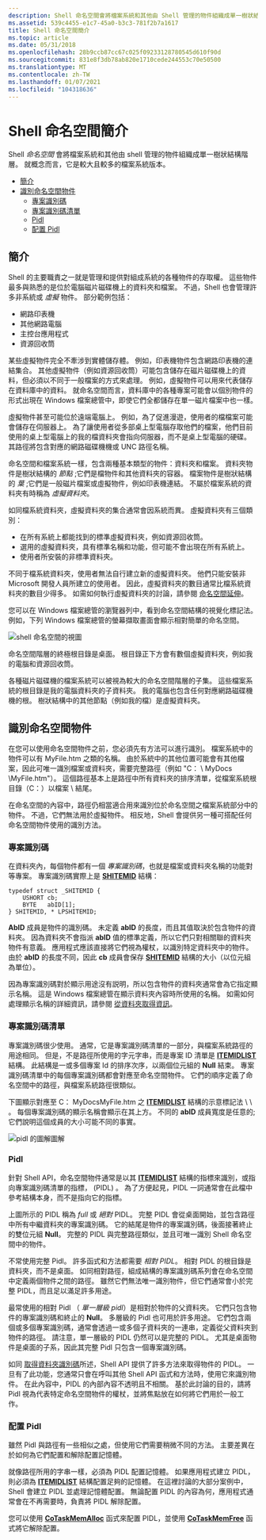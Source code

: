 ```yaml
---
description: Shell 命名空間會將檔案系統和其他由 Shell 管理的物件組織成單一樹狀結構階層。 就概念而言，它是較大且較多的檔案系統版本。
ms.assetid: 539c4455-e1c7-45a0-b3c3-781f2b7a1617
title: Shell 命名空間簡介
ms.topic: article
ms.date: 05/31/2018
ms.openlocfilehash: 28b9ccb87cc67c025f09233128780545d610f90d
ms.sourcegitcommit: 831e8f3db78ab820e1710cede244553c70e50500
ms.translationtype: MT
ms.contentlocale: zh-TW
ms.lasthandoff: 01/07/2021
ms.locfileid: "104318636"
---
```

# <a name="introduction-to-the-shell-namespace"></a>Shell 命名空間簡介

Shell *命名空間* 會將檔案系統和其他由 shell 管理的物件組織成單一樹狀結構階層。 就概念而言，它是較大且較多的檔案系統版本。

-   [簡介](#introduction)
-   [識別命名空間物件](#identifying-namespace-objects)
    -   [專案識別碼](#item-ids)
    -   [專案識別碼清單](#item-id-lists)
    -   [Pidl](#pidls)
    -   [配置 Pidl](#allocating-pidls)

## <a name="introduction"></a>簡介

Shell 的主要職責之一就是管理和提供對組成系統的各種物件的存取權。 這些物件最多與熟悉的是位於電腦磁片磁碟機上的資料夾和檔案。 不過，Shell 也會管理許多非系統或 *虛擬* 物件。 部分範例包括：

-   網路印表機
-   其他網路電腦
-   主控台應用程式
-   資源回收筒

某些虛擬物件完全不牽涉到實體儲存體。 例如，印表機物件包含網路印表機的連結集合。 其他虛擬物件（例如資源回收筒）可能包含儲存在磁片磁碟機上的資料，但必須以不同于一般檔案的方式來處理。 例如，虛擬物件可以用來代表儲存在資料庫中的資料。 就命名空間而言，資料庫中的各種專案可能會以個別物件的形式出現在 Windows 檔案總管中，即使它們全都儲存在單一磁片檔案中也一樣。

虛擬物件甚至可能位於遠端電腦上。 例如，為了促進漫遊，使用者的檔檔案可能會儲存在伺服器上。 為了讓使用者從多部桌上型電腦存取他們的檔案，他們目前使用的桌上型電腦上的我的檔資料夾會指向伺服器，而不是桌上型電腦的硬碟。 其路徑將包含對應的網路磁碟機機或 UNC 路徑名稱。

命名空間和檔案系統一樣，包含兩種基本類型的物件：資料夾和檔案。 資料夾物件是樹狀結構的 *節點* ;它們是檔物件和其他資料夾的容器。 檔案物件是樹狀結構的 *葉* ;它們是一般磁片檔案或虛擬物件，例如印表機連結。 不屬於檔案系統的資料夾有時稱為 *虛擬資料夾*。

如同檔系統資料夾，虛擬資料夾的集合通常會因系統而異。 虛擬資料夾有三個類別：

-   在所有系統上都能找到的標準虛擬資料夾，例如資源回收筒。
-   選用的虛擬資料夾，具有標準名稱和功能，但可能不會出現在所有系統上。
-   使用者所安裝的非標準資料夾。

不同于檔系統資料夾，使用者無法自行建立新的虛擬資料夾。 他們只能安裝非 Microsoft 開發人員所建立的使用者。 因此，虛擬資料夾的數目通常比檔系統資料夾的數目少得多。 如需如何執行虛擬資料夾的討論，請參閱 [命名空間延伸](nse-works.md)。

您可以在 Windows 檔案總管的瀏覽器列中，看到命名空間結構的視覺化標記法。 例如，下列 Windows 檔案總管的螢幕擷取畫面會顯示相對簡單的命名空間。

![shell 命名空間的視圖](images/prog1.png)

命名空間階層的終極根目錄是桌面。 根目錄正下方會有數個虛擬資料夾，例如我的電腦和資源回收筒。

各種磁片磁碟機的檔案系統可以被視為較大的命名空間階層的子集。 這些檔案系統的根目錄是我的電腦資料夾的子資料夾。 我的電腦也包含任何對應網路磁碟機機的根。 樹狀結構中的其他節點（例如我的檔）是虛擬資料夾。

## <a name="identifying-namespace-objects"></a>識別命名空間物件

在您可以使用命名空間物件之前，您必須先有方法可以進行識別。 檔案系統中的物件可以有 MyFile.htm 之類的名稱。 由於系統中的其他位置可能會有其他檔案，因此可唯一識別檔案或資料夾，需要完整路徑（例如 "C： \\ MyDocs \\MyFile.htm"）。 這個路徑基本上是路徑中所有資料夾的排序清單，從檔案系統根目錄（C：）以檔案 \\ 結尾。

在命名空間的內容中，路徑仍相當適合用來識別位於命名空間之檔案系統部分中的物件。 不過，它們無法用於虛擬物件。 相反地，Shell 會提供另一種可搭配任何命名空間物件使用的識別方法。

### <a name="item-ids"></a>專案識別碼

在資料夾內，每個物件都有一個 *專案識別碼*，也就是檔案或資料夾名稱的功能對等專案。 專案識別碼實際上是 [**SHITEMID**](/windows/desktop/api/Shtypes/ns-shtypes-shitemid) 結構：


```
typedef struct _SHITEMID { 
    USHORT cb; 
    BYTE   abID[1]; 
} SHITEMID, * LPSHITEMID; 
```



**AbID** 成員是物件的識別碼。 未定義 **abID** 的長度，而且其值取決於包含物件的資料夾。 因為資料夾不會指派 **abID** 值的標準定義，所以它們只對相關聯的資料夾物件有意義。 應用程式應該直接將它們視為權杖，以識別特定資料夾中的物件。 由於 **abID** 的長度不同，因此 **cb** 成員會保存 [**SHITEMID**](/windows/desktop/api/Shtypes/ns-shtypes-shitemid) 結構的大小（以位元組為單位）。

因為專案識別碼對於顯示用途沒有説明，所以包含物件的資料夾通常會為它指定顯示名稱。 這是 Windows 檔案總管在顯示資料夾內容時所使用的名稱。 如需如何處理顯示名稱的詳細資訊，請參閱 [從資料夾取得資訊](folder-info.md)。

### <a name="item-id-lists"></a>專案識別碼清單

專案識別碼很少使用。 通常，它是專案識別碼清單的一部分，與檔案系統路徑的用途相同。 但是，不是路徑所使用的字元字串，而是專案 ID 清單是 [**ITEMIDLIST**](/windows/desktop/api/Shtypes/ns-shtypes-itemidlist) 結構。 此結構是一或多個專案 Id 的排序次序，以兩個位元組的 **Null** 結束。 專案識別碼清單中的每個專案識別碼都會對應至命名空間物件。 它們的順序定義了命名空間中的路徑，與檔案系統路徑很類似。

下圖顯示對應至 C： MyDocsMyFile.htm 之 [**ITEMIDLIST**](/windows/desktop/api/Shtypes/ns-shtypes-itemidlist) 結構的示意標記法 \\ \\ 。 每個專案識別碼的顯示名稱會顯示在其上方。 不同的 **abID** 成員寬度是任意的;它們說明這個成員的大小可能不同的事實。

![pidl 的圖解圖解](images/shell2.png)

### <a name="pidls"></a>Pidl

針對 Shell API，命名空間物件通常是以其 [**ITEMIDLIST**](/windows/desktop/api/Shtypes/ns-shtypes-itemidlist) 結構的指標來識別，或指向專案識別碼清單的指標， (PIDL) 。 為了方便起見，PIDL 一詞通常會在此檔中參考結構本身，而不是指向它的指標。

上圖所示的 PIDL 稱為 *full* 或 *絕對* PIDL。 完整 PIDL 會從桌面開始，並包含路徑中所有中繼資料夾的專案識別碼。 它的結尾是物件的專案識別碼，後面接著終止的雙位元組 **Null**。 完整的 PIDL 與完整路徑類似，並且可唯一識別 Shell 命名空間中的物件。

不常使用完整 Pidl。 許多函式和方法都需要 *相對 PIDL*。 相對 PIDL 的根目錄是資料夾，而不是桌面。 如同相對路徑，組成結構的專案識別碼系列會在命名空間中定義兩個物件之間的路徑。 雖然它們無法唯一識別物件，但它們通常會小於完整 PIDL，而且足以滿足許多用途。

最常使用的相對 Pidl （ *單一層級 pidl*）是相對於物件的父資料夾。 它們只包含物件的專案識別碼和終止的 **Null**。 多層級的 Pidl 也可用於許多用途。 它們包含兩個或多個專案識別碼，通常會透過一或多個子資料夾的一連串，定義從父資料夾到物件的路徑。 請注意，單一層級的 PIDL 仍然可以是完整的 PIDL。 尤其是桌面物件是桌面的子系，因此其完整 Pidl 只包含一個專案識別碼。

如同 [取得資料夾識別碼](folder-id.md)所述，Shell API 提供了許多方法來取得物件的 PIDL。 一旦有了此功能，您通常只會在呼叫其他 Shell API 函式和方法時，使用它來識別物件。 在此內容中，PIDL 的內部內容不透明且不相關。 基於此討論的目的，請將 Pidl 視為代表特定命名空間物件的權杖，並將焦點放在如何將它們用於一般工作。

### <a name="allocating-pidls"></a>配置 Pidl

雖然 Pidl 與路徑有一些相似之處，但使用它們需要稍微不同的方法。 主要差異在於如何為它們配置和解除配置記憶體。

就像路徑所用的字串一樣，必須為 PIDL 配置記憶體。 如果應用程式建立 PIDL，則必須為 [**ITEMIDLIST**](/windows/desktop/api/Shtypes/ns-shtypes-itemidlist) 結構配置足夠的記憶體。 在這裡討論的大部分案例中，Shell 會建立 PIDL 並處理記憶體配置。 無論配置 PIDL 的內容為何，應用程式通常會在不再需要時，負責將 PIDL 解除配置。

您可以使用 [**CoTaskMemAlloc**](/windows/win32/api/combaseapi/nf-combaseapi-cotaskmemalloc) 函式來配置 PIDL，並使用 [**CoTaskMemFree**](/windows/win32/api/combaseapi/nf-combaseapi-cotaskmemfree) 函式將它解除配置。

 

 
